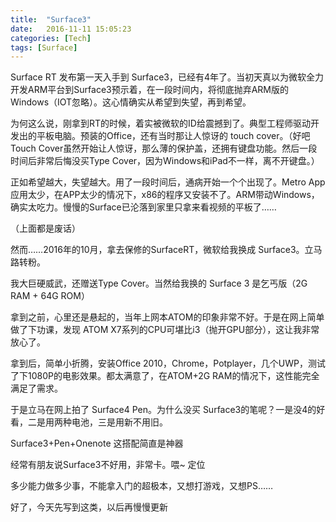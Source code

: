 ```yaml
---
title:  "Surface3"
date:   2016-11-11 15:05:23
categories: [Tech]
tags: [Surface]
---
```


Surface RT 发布第一天入手到 Surface3，已经有4年了。当初天真以为微软全力开发ARM平台到Surface3预示着，在一段时间内，将彻底抛弃ARM版的Windows（IOT忽略）。这心情确实从希望到失望，再到希望。

为何这么说，刚拿到RT的时候，着实被微软的ID给震撼到了。典型工程师驱动开发出的平板电脑。预装的Office，还有当时那让人惊讶的 touch cover。（好吧 Touch Cover虽然开始让人惊讶，那么薄的保护盖，还拥有键盘功能。然后一段时间后非常后悔没买Type Cover，因为Windows和iPad不一样，离不开键盘。）

正如希望越大，失望越大。用了一段时间后，通病开始一个个出现了。Metro App应用太少，在APP太少的情况下，x86的程序又安装不了。ARM带动Windows，确实太吃力。慢慢的Surface已沦落到家里只拿来看视频的平板了……

（上面都是废话）

然而……2016年的10月，拿去保修的SurfaceRT，微软给我换成 Surface3。立马路转粉。

我大巨硬威武，还赠送Type Cover。当然给我换的 Surface 3 是乞丐版（2G RAM + 64G ROM）

拿到之前，心里还是悬起的，当年上网本ATOM的印象非常不好。于是在网上简单做了下功课，发现 ATOM X7系列的CPU可堪比i3（抛开GPU部分），这让我非常放心了。

拿到后，简单小折腾，安装Office 2010，Chrome，Potplayer，几个UWP，测试了下1080P的电影效果。都太满意了，在ATOM+2G RAM的情况下，这性能完全满足了需求。

于是立马在网上拍了 Surface4 Pen。为什么没买 Surface3的笔呢？一是没4的好看，二是用两种电池，三是用新不用旧。

Surface3+Pen+Onenote 这搭配简直是神器

经常有朋友说Surface3不好用，非常卡。喂~ 定位

多少能力做多少事，不能拿入门的超极本，又想打游戏，又想PS……

好了，今天先写到这类，以后再慢慢更新